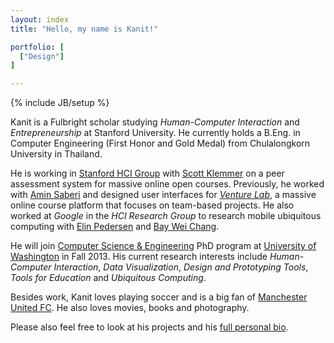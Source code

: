 ```yaml
---
layout: index
title: "Hello, my name is Kanit!"

portfolio: [
  ["Design"]
]

---
```

{% include JB/setup %}

Kanit is a Fulbright scholar studying *Human-Computer Interaction* and *Entrepreneurship* at Stanford University.  He currently holds a B.Eng. in Computer Engineering (First Honor and Gold Medal) from Chulalongkorn University in Thailand.

He is working in [Stanford HCI Group](http://hci.stanford.edu) with [Scott Klemmer](http://hci.stanford.edu/srk/) on a peer assessment system for massive online open courses.  Previously, he worked with [Amin Saberi](http://www.stanford.edu/~saberi/) and designed user interfaces for [*Venture Lab*](http://venture-lab.org), a massive online course platform that focuses on team-based projects.  He also worked at *Google* in the *HCI Research Group* to research  mobile ubiquitous computing  with [Elin Pedersen](http://research.google.com/pubs/author36234.html) and [Bay Wei Chang](http://research.google.com/pubs/author100.html).

He will join [Computer Science & Engineering](http://cse.uw.edu) PhD program at [University of Washington](http://uw.edu) in Fall 2013.  His current research interests include *Human-Computer Interaction*, *Data Visualization*,
*Design and Prototyping Tools*, *Tools for Education* and *Ubiquitous Computing*.

Besides work, Kanit loves playing soccer and is a big fan of [Manchester United FC](http://www.manutd.com]).  He also loves movies, books and photography.  <!--He also blogs both in [English](/blogs.html) and [Thai](http://blog.yellowpigz.com).-->


Please also feel free to look at his projects and his [full personal bio](/bio.html).
